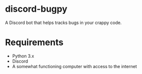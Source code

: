 # discord-bugpy
A Discord bot that helps tracks bugs in your crappy code.

# Requirements
* Python 3.x
* Discord
* A somewhat functioning computer with access to the internet
